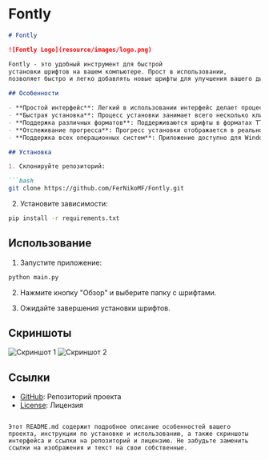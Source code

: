 # Fontly
```markdown
# Fontly

![Fontly Logo](resource/images/logo.png)

Fontly - это удобный инструмент для быстрой 
установки шрифтов на вашем компьютере. Прост в использовании,
позволяет быстро и легко добавлять новые шрифты для улучшения вашего дизайна.

## Особенности

- **Простой интерфейс**: Легкий в использовании интерфейс делает процесс установки шрифтов приятным.
- **Быстрая установка**: Процесс установки занимает всего несколько кликов.
- **Поддержка различных форматов**: Поддерживаются шрифты в форматах TTF и OTF.
- **Отслеживание прогресса**: Прогресс установки отображается в реальном времени с помощью красочного прогресс-бара.
- **Поддержка всех операционных систем**: Приложение доступно для Windows, macOS и Linux.

## Установка

1. Склонируйте репозиторий:

```bash
git clone https://github.com/FerNikoMF/Fontly.git
```

2. Установите зависимости:

```bash
pip install -r requirements.txt
```

## Использование

1. Запустите приложение:

```bash
python main.py
```

2. Нажмите кнопку "Обзор" и выберите папку с шрифтами.

3. Ожидайте завершения установки шрифтов.

## Скриншоты

![Скриншот 1]([https://example.com/screenshot1.png](https://i.imgur.com/GI5YfjC.png))
![Скриншот 2]([https://example.com/screenshot2.png](https://i.imgur.com/vWlEyeP.png))

## Ссылки

- [GitHub](https://github.com/FerNikoMF/Fontly): Репозиторий проекта
- [License](https://github.com/FerNikoMF/Fontly?tab=MIT-1-ov-file): Лицензия
```

Этот README.md содержит подробное описание особенностей вашего проекта, инструкции по установке и использованию, а также скриншоты интерфейса и ссылки на репозиторий и лицензию. Не забудьте заменить ссылки на изображения и текст на свои собственные.
